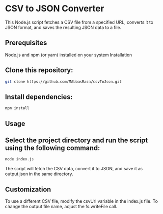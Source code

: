 # CSV to JSON Converter

This Node.js script fetches a CSV file from a specified URL, converts it to JSON format, and saves the resulting JSON data to a file.

## Prerequisites
Node.js and npm (or yarn) installed on your system
Installation

## Clone this repository:

```Bash
git clone https://github.com/MAbbasRaza/csvToJson.git
```

## Install dependencies:

```Bash
npm install
```
## Usage

## Select the project directory and run the script using the following command:

```Bash
node index.js
```

The script will fetch the CSV data, convert it to JSON, and save it as output.json in the same directory.

## Customization

To use a different CSV file, modify the csvUrl variable in the index.js file.
To change the output file name, adjust the fs.writeFile call.
